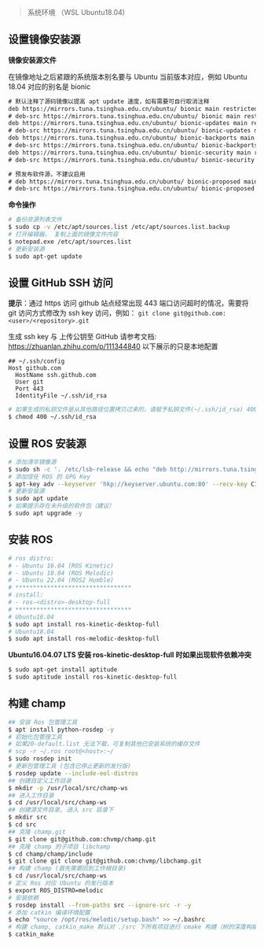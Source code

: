 >  系统环境 （WSL Ubuntu18.04)

## 设置镜像安装源

**镜像安装源文件**

在镜像地址之后紧跟的系统版本别名要与 Ubuntu 当前版本对应，例如 Ubuntu 18.04 对应的别名是 bionic

```txt
# 默认注释了源码镜像以提高 apt update 速度，如有需要可自行取消注释
deb https://mirrors.tuna.tsinghua.edu.cn/ubuntu/ bionic main restricted universe multiverse
# deb-src https://mirrors.tuna.tsinghua.edu.cn/ubuntu/ bionic main restricted universe multiverse
deb https://mirrors.tuna.tsinghua.edu.cn/ubuntu/ bionic-updates main restricted universe multiverse
# deb-src https://mirrors.tuna.tsinghua.edu.cn/ubuntu/ bionic-updates main restricted universe multiverse
deb https://mirrors.tuna.tsinghua.edu.cn/ubuntu/ bionic-backports main restricted universe multiverse
# deb-src https://mirrors.tuna.tsinghua.edu.cn/ubuntu/ bionic-backports main restricted universe multiverse
deb https://mirrors.tuna.tsinghua.edu.cn/ubuntu/ bionic-security main restricted universe multiverse
# deb-src https://mirrors.tuna.tsinghua.edu.cn/ubuntu/ bionic-security main restricted universe multiverse

# 预发布软件源，不建议启用
# deb https://mirrors.tuna.tsinghua.edu.cn/ubuntu/ bionic-proposed main restricted universe multiverse
# deb-src https://mirrors.tuna.tsinghua.edu.cn/ubuntu/ bionic-proposed main restricted universe multiverse
```

**命令操作**

```bash
# 备份资源列表文件
$ sudo cp -v /etc/apt/sources.list /etc/apt/sources.list.backup
# 打开编辑器， 复制上面的镜像文件内容
$ notepad.exe /etc/apt/sources.list
# 更新安装源
$ sudo apt-get update
```

## 设置 GitHub SSH 访问

**提示**：通过 https 访问 github 站点经常出现 443 端口访问超时的情况，需要将 git 访问方式修改为
ssh key 访问，例如： `git clone git@github.com:<user>/<repository>.git`

生成 ssh key 与 上传公钥至 GitHub 请参考文档: https://zhuanlan.zhihu.com/p/111344840
以下展示的只是本地配置

```sshconfig
## ~/.ssh/config
Host github.com
  HostName ssh.github.com
  User git
  Port 443
  IdentityFile ~/.ssh/id_rsa
```

```bash
# 如果生成的私钥文件是从其他路径位置拷贝过来的，请赋予私钥文件(~/.ssh/id_rsa) 400 权限（即所有用户只读），否则 git clone 可能出现 ssh 访问被拒绝错误。
$ chmod 400 ~/.ssh/id_rsa
```

## 设置 ROS 安装源

```bash
# 添加清华镜像源
$ sudo sh -c '. /etc/lsb-release && echo "deb http://mirrors.tuna.tsinghua.edu.cn/ros/ubuntu/ $DISTRIB_CODENAME main" > /etc/apt/sources.list.d/ros-latest.list'
# 添加信任 ROS 的 GPG Key
$ apt-key adv --keyserver 'hkp://keyserver.ubuntu.com:80' --recv-key C1CF6E31E6BADE8868B172B4F42ED6FBAB17C654
# 更新安装源
$ sudo apt update
# 如果提示存在未升级的软件包（建议）
$ sudo apt upgrade -y
```
## 安装 ROS

```bash
# ros distro:
# - Ubuntu 16.04 (ROS Kinetic)
# - Ubuntu 18.04 (ROS Melodic)
# - Ubuntu 22.04 (ROS2 Humble)
# *********************************
# install:
# - ros-<distro>-desktop-full
# *********************************
# Ubuntu16.04
$ sudo apt install ros-kinetic-desktop-full
# Ubuntu18.04
$ sudo apt install ros-melodic-desktop-full
```

**Ubuntu16.04.07 LTS 安装 ros-kinetic-desktop-full 时如果出现软件依赖冲突**

```bash
$ sudo apt-get install aptitude
$ sudo aptitude install ros-kinetic-desktop-full
```

## 构建 champ

```bash
## 安装 Ros 包管理工具
$ apt install python-rosdep -y
# 初始化包管理工具 
# 如果20-default.list 无法下载，可复制其他已安装系统的缓存文件
# scp -r ~/.ros root@<host>:~/
$ sudo rosdep init
# 更新包管理工具 (包含已停止更新的发行版)
$ rosdep update --include-eol-distros
## 创建自定义工作目录
$ mkdir -p /usr/local/src/champ-ws
## 进入工作目录
$ cd /usr/local/src/champ-ws
## 创建源文件目录, 进入 src 目录下
$ mkdir src
$ cd src
## 克隆 champ.git
$ git clone git@github.com:chvmp/champ.git
## 克隆 champ 的子项目 libchamp
$ cd champ/champ/include
$ git clone git clone git@github.com:chvmp/libchamp.git
## 构建 champ (首先需要回到工作根目录)
$ cd /usr/local/src/champ-ws
# 定义 Ros 对应 Ubuntu 的发行版本
$ export ROS_DISTRO=melodic
# 安装依赖
$ rosdep install --from-paths src --ignore-src -r -y
# 添加 catkin 编译环境配置
$ echo "source /opt/ros/melodic/setup.bash" >> ~/.bashrc
# 构建 champ, catkin_make 默认对 ./src 下所有项目进行 cmake 构建（树的深度构建）
$ catkin_make
```